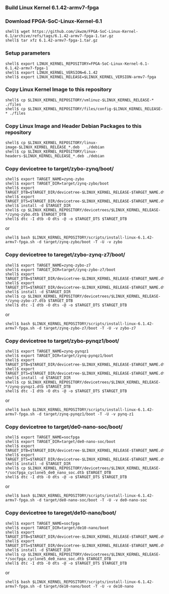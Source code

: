 ### Build Linux Kernel 6.1.42-armv7-fpga

### Download FPGA-SoC-Linux-Kernel-6.1

```console
shell$ wget https://github.com/ikwzm/FPGA-SoC-Linux-Kernel-6.1/archive/refs/tags/6.1.42-armv7-fpga-1.tar.gz
shell$ tar xfz 6.1.42-armv7-fpga-1.tar.gz
```

### Setup parameters

```console
shell$ export LINUX_KERNEL_REPOSITORY=FPGA-SoC-Linux-Kernel-6.1-6.1.42-armv7-fpga-1
shell$ export LINUX_KERNEL_VERSION=6.1.42
shell$ export LINUX_KERNEL_RELEASE=$LINUX_KERNEL_VERSION-armv7-fpga
```


### Copy Linux Kernel Image to this repository

```console
shell$ cp $LINUX_KERNEL_REPOSITORY/vmlinuz-$LINUX_KERNEL_RELEASE-*      ./files
shell$ cp $LINUX_KERNEL_REPOSITORY/files/config-$LINUX_KERNEL_RELEASE-* ./files
```

### Copy Linux Image and Header Debian Packages to this repository

```console
shell$ cp $LINUX_KERNEL_REPOSITORY/linux-image-$LINUX_KERNEL_RELEASE_*.deb   ./debian
shell$ cp $LINUX_KERNEL_REPOSITORY/linux-headers-$LINUX_KERNEL_RELEASE_*.deb ./debian
```

### Copy devicetree to target/zybo-zynq/boot/

```console
shell$ export TARGET_NAME=zynq-zybo
shell$ export TARGET_DIR=target/zynq-zybo/boot
shell$ export TARGET_DTB=$TARGET_DIR/devicetree-$LINUX_KERNEL_RELEASE-$TARGET_NAME.dtb
shell$ export TARGET_DTS=$TARGET_DIR/devicetree-$LINUX_KERNEL_RELEASE-$TARGET_NAME.dts
shell$ install -d $TARGET_DIR
shell$ cp $LINUX_KERNEL_REPOSITORY/devicetrees/$LINUX_KERNEL_RELEASE-*/zynq-zybo.dtb $TARGET_DTB
shell$ dtc -I dtb -O dts -@ -o $TARGET_DTS $TARGET_DTB
```

or

```console
shell$ bash $LINUX_KERNEL_REPOSITORY/scripts/install-linux-6.1.42-armv7-fpga.sh -d target/zynq-zybo/boot -T -U -v zybo
```

### Copy devicetree to tareget/zybo-zynq-z7/boot/

```console
shell$ export TARGET_NAME=zynq-zybo-z7
shell$ export TARGET_DIR=target/zynq-zybo-z7/boot
shell$ export TARGET_DTB=$TARGET_DIR/devicetree-$LINUX_KERNEL_RELEASE-$TARGET_NAME.dtb
shell$ export TARGET_DTS=$TARGET_DIR/devicetree-$LINUX_KERNEL_RELEASE-$TARGET_NAME.dts
shell$ install -d $TARGET_DIR
shell$ cp $LINUX_KERNEL_REPOSITORY/devicetrees/$LINUX_KERNEL_RELEASE-*/zynq-zybo-z7.dtb $TARGET_DTB
shell$ dtc -I dtb -O dts -@ -o $TARGET_DTS $TARGET_DTB
```

or

```console
shell$ bash $LINUX_KERNEL_REPOSITORY/scripts/install-linux-6.1.42-armv7-fpga.sh -d target/zynq-zybo-z7/boot -T -U -v zybo-z7
```

### Copy devicetree to target/zybo-pynqz1/boot/

```console
shell$ export TARGET_NAME=zynq-pynqz1
shell$ export TARGET_DIR=target/zynq-pynqz1/boot
shell$ export TARGET_DTB=$TARGET_DIR/devicetree-$LINUX_KERNEL_RELEASE-$TARGET_NAME.dtb
shell$ export TARGET_DTS=$TARGET_DIR/devicetree-$LINUX_KERNEL_RELEASE-$TARGET_NAME.dts
shell$ install -d $TARGET_DIR
shell$ cp $LINUX_KERNEL_REPOSITORY/devicetrees/$LINUX_KERNEL_RELEASE-*/zynq-pynqz1.dtb $TARGET_DTB
shell$ dtc -I dtb -O dts -@ -o $TARGET_DTS $TARGET_DTB
```

or

```console
shell$ bash $LINUX_KERNEL_REPOSITORY/scripts/install-linux-6.1.42-armv7-fpga.sh -d target/zynq-pynqz1/boot -T -U -v pynq-z1
```

### Copy devicetree to target/de0-nano-soc/boot/

```console
shell$ export TARGET_NAME=socfpga
shell$ export TARGET_DIR=target/de0-nano-soc/boot
shell$ export TARGET_DTB=$TARGET_DIR/devicetree-$LINUX_KERNEL_RELEASE-$TARGET_NAME.dtb
shell$ export TARGET_DTS=$TARGET_DIR/devicetree-$LINUX_KERNEL_RELEASE-$TARGET_NAME.dts
shell$ install -d $TARGET_DIR
shell$ cp $LINUX_KERNEL_REPOSITORY/devicetrees/$LINUX_KERNEL_RELEASE-*/socfpga_cyclone5_de0_nano_soc.dtb $TARGET_DTB
shell$ dtc -I dtb -O dts -@ -o $TARGET_DTS $TARGET_DTB
```

or

```console
shell$ bash $LINUX_KERNEL_REPOSITORY/scripts/install-linux-6.1.42-armv7-fpga.sh -d target/de0-nano-soc/boot -T -U -v de0-nano-soc
```

### Copy devicetree to tareget/de10-nano/boot/

```console
shell$ export TARGET_NAME=socfpga
shell$ export TARGET_DIR=target/de10-nano/boot
shell$ export TARGET_DTB=$TARGET_DIR/devicetree-$LINUX_KERNEL_RELEASE-$TARGET_NAME.dtb
shell$ export TARGET_DTS=$TARGET_DIR/devicetree-$LINUX_KERNEL_RELEASE-$TARGET_NAME.dts
shell$ install -d $TARGET_DIR
shell$ cp $LINUX_KERNEL_REPOSITORY/devicetrees/$LINUX_KERNEL_RELEASE-*/socfpga_cyclone5_de0_nano_soc.dtb $TARGET_DTB
shell$ dtc -I dtb -O dts -@ -o $TARGET_DTS $TARGET_DTB
```

or

```console
shell$ bash $LINUX_KERNEL_REPOSITORY/scripts/install-linux-6.1.42-armv7-fpga.sh -d target/de10-nano/boot -T -U -v de10-nano
```

